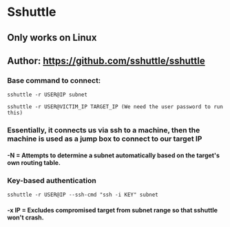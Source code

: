 # Sshuttle

## Only works on Linux

## Author: https://github.com/sshuttle/sshuttle

### Base command to connect:

    sshuttle -r USER@IP subnet

    sshuttle -r USER@VICTIM_IP TARGET_IP (We need the user password to run this)

### Essentially, it connects us via ssh to a machine, then the machine is used as a jump box to connect to our target IP

#### -N = Attempts to determine a subnet automatically based on the target's own routing table.

### Key-based authentication

    sshuttle -r USER@IP --ssh-cmd "ssh -i KEY" subnet

#### -x IP = Excludes compromised target from subnet range so that sshuttle won't crash.

